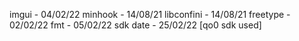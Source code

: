 imgui 		 - 04/02/22
minhook		 - 14/08/21
libconfini	 - 14/08/21
freetype	 - 02/02/22
fmt 		 - 05/02/22
sdk date	 - 25/02/22 [qo0 sdk used]